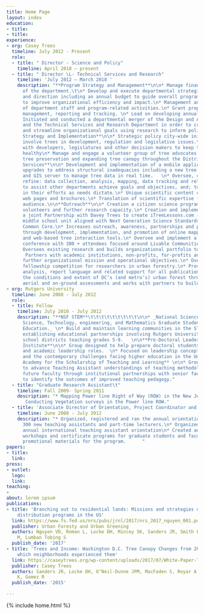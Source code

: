 ```yaml
---
title: Home Page
layout: index
education:
- title: 
- title: 
experience:
- org: Casey Trees
  timeline: July 2012 - Present
  role:
  - title: " Director - Science and Policy"
    timeline: April 2018 – present
  - title: " Director \L- Technical Services and Research"
    timeline: 'July 2012 – March 2018 '
    description: "**Program Strategy and Management**\n\n* Manage finances and operations
      of the department.\t\n* Develop and execute departmental strategic plan, support
      and direction including an annual budget to guide overall programmatic direction
      to improve organizational efficiency and impact.\n* Management and evaluation
      of department staff and program-related activities.\n* Grant proposal, implementation,
      management, reporting and tracking. \n* Lead on developing annual program evaluations.\n*
      Initiated and conducted a departmental merger of the Design and Advocacy Department
      and the Technical Services and Research Department in order to create efficiencies
      and streamline organizational goals using research to inform policy.\n\n**Policy
      Strategy and Implementation**\n\n* Strategic policy city-wide initiatives that
      involve trees in development, regulation and legislative issues.\n* Communicate
      with developers, legislatures and other decision makers to keep the urban forest
      healthy\n* Manage and engage a volunteer group of tree advocates around development,
      tree preservation and expanding tree canopy throughout the District.\n\n\t**Technical
      Services**\n\n* Development and implementation of a mobile application and technological
      upgrades to address structural inadequacies including a new tree tracking application
      and GIS server to manage tree data in real time.   \n* Oversee, conduct and
      refine: data collection, analysis, mapping, data tracking and related services
      to assist other departments achieve goals and objectives, and; to assist partners
      in their efforts as needs dictate.\n* Unique scientific content creation for
      web pages and brochures.\n* Translation of scientific expertise for a non-technical
      audience.\n\n**Outreach**\n\n* Creation a citizen science program to engage
      volunteers and further research capacity.\n* Creation and implementation of
      a joint Partnership with Davey Trees to create iTreeLessons.com - a freely available
      middle school unit aligned with Next Generation Science Standards (NGSS) and
      Common Core.\n* Increases outreach, awareness, partnerships and participation
      through development, implementation, and promotion of online mapping, CT application
      and web-based tree interaction tools.\n* Oversee and implement a biennial research
      conference with 300 + attendees focused around Livable Communities.\n\n**Research**\n\n*
      Oversees existing research and builds organizational portfolio to increase research.
       Partners with academic institutions, non-profits, for-profits and others to
      further organizational mission and operational objectives.\n* Oversees annual
      fellowship competition for researchers in urban forestry.\n* Provides data compilation,
      analysis, report language and related support for all publications.\n* Monitors
      the conditions and extent of DC’s (and metro’s) urban forest through regular
      aerial and on-ground assessments and works with partners to build regional coordination/cooperation."
- org: Rutgers University
  timeline: June 2008 - July 2012
  role:
  - title: Fellow
    timeline: July 2010 - July 2012
    description: "**NSF STEM**\t\t\t\t\t\t\t\t\t\n\n* _National Science Foundation
      Science, Technology, engineering, and Mathematics Graduate Students in K-12
      Education._ \n* Build and maintain learning communities in the STEM fields by
      establishing educational partnerships involving Rutgers University and local
      school districts teaching grades 5-9.   \n\n**Pre-Doctoral Leadership Development
      Institute**\n\n* Group designed to help prepare doctoral students for faculty
      and academic leadership roles.  \n* Focused on leadership concepts and competencies,
      and the contemporary challenges facing higher education in the United States.\n\n**Carnegie/Rutgers
      Academy for the Scholarship of Teaching and Learning** \n\n* Group created initiatives
      to advance Teaching Assistant understandings of teaching methodologies.\n* Prepared
      future faculty through institutional partnerships with senior faculty.\n* Assessment
      to identify the outcomes of improved teaching pedagogy."
  - title: "Graduate Research Assistant\t"
    timeline: Fall 2009- Spring 2011
    description: "* Mapping Power line Right of Way (ROW) in the New Jersey Pinelands.
       Conducting Vegetation surveys in the Power line ROW."
  - title: 'Associate Director of Orientation, Project Coordinator and Assessment '
    timeline: June 2008 - July 2012
    description: "* Organized, registered and ran the annual orientations for approximately
      300 new teaching assistants and part-time lecturers.\n* Organized and ran the
      annual international teaching assistant orientation\n* Created and planned TAP
      workshops and certificate programs for graduate students and faculty.\n* Created
      promotional materials for the program.      "
papers:
- title: 
  link: 
press:
- outlet: 
  logo: 
  link: 
teaching:
- 
about: lorem ipsum
publications:
- title: 'Branching out to residential lands: Missions and strategies of five tree
    distribution programs in the US'
  link: https://www.fs.fed.us/nrs/pubs/jrnl/2017/nrs_2017_nguyen_001.pdf
  publisher: Urban Foresty and Urban Greening
  authors: Nguyen VD, Roman L, Locke DH, Mincey SK, Sanders JR, Smith Fichman E, Duran-Mitchell
    M, Lumban Tobing S
  publish_date: '2017'
- title: 'Trees and Income: Washington D.C. Tree Canopy Changes from 2006-2011 and
    which neighborhoods experienced them'
  link: https://caseytrees.org/wp-content/uploads/2017/07/White-Paper-Trees-and-Income.pdf
  publisher: Casey Trees
  authors: Sanders JR, Locke DH, O’Neil-Dunne JPM, MacFaden S, Royar A, Pelletier
    K, Gomez R
  publish_date: '2015'

---
```

{% include home.html %}